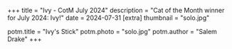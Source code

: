 +++
title = "Ivy - CotM July 2024"
description = "Cat of the Month winner for July 2024: Ivy!"
date =  2024-07-31
[extra]
thumbnail = "solo.jpg"

potm.title = "Ivy's Stick"
potm.photo = "solo.jpg"
potm.author = "Salem Drake"
+++